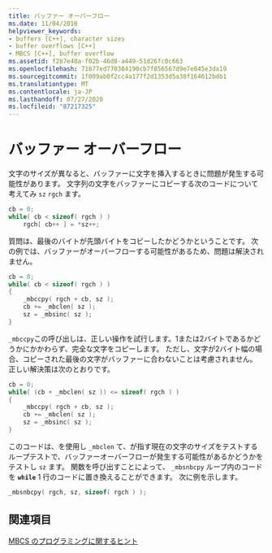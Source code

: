 ```yaml
---
title: バッファー オーバーフロー
ms.date: 11/04/2016
helpviewer_keywords:
- buffers [C++], character sizes
- buffer overflows [C++]
- MBCS [C++], buffer overflow
ms.assetid: f2b7e40a-f02b-46d8-a449-51d26fc0c663
ms.openlocfilehash: 71877ed770384190cb7f856567d9e7e845e3da19
ms.sourcegitcommit: 1f009ab0f2cc4a177f2d1353d5a38f164612bdb1
ms.translationtype: MT
ms.contentlocale: ja-JP
ms.lasthandoff: 07/27/2020
ms.locfileid: "87217325"
---
```

# <a name="buffer-overflow"></a>バッファー オーバーフロー

文字のサイズが異なると、バッファーに文字を挿入するときに問題が発生する可能性があります。 文字列の文字をバッファーにコピーする次のコードについて考えてみ `sz` `rgch` ます。

```cpp
cb = 0;
while( cb < sizeof( rgch ) )
    rgch[ cb++ ] = *sz++;
```

質問は、最後のバイトが先頭バイトをコピーしたかどうかということです。 次の例では、バッファーがオーバーフローする可能性があるため、問題は解決されません。

```cpp
cb = 0;
while( cb < sizeof( rgch ) )
{
    _mbccpy( rgch + cb, sz );
    cb += _mbclen( sz );
    sz = _mbsinc( sz );
}
```

`_mbccpy`この呼び出しは、正しい操作を試行します。1または2バイトであるかどうかにかかわらず、完全な文字をコピーします。 ただし、文字が2バイト幅の場合、コピーされた最後の文字がバッファーに合わないことは考慮されません。 正しい解決策は次のとおりです。

```cpp
cb = 0;
while( (cb + _mbclen( sz )) <= sizeof( rgch ) )
{
    _mbccpy( rgch + cb, sz );
    cb += _mbclen( sz );
    sz = _mbsinc( sz );
}
```

このコードは、を使用し `_mbclen` て、が指す現在の文字のサイズをテストするループテストで、バッファーオーバーフローが発生する可能性があるかどうかをテストし `sz` ます。 関数を呼び出すことによって、 `_mbsnbcpy` ループ内のコードを **`while`** 1 行のコードに置き換えることができます。 次に例を示します。

```cpp
_mbsnbcpy( rgch, sz, sizeof( rgch ) );
```

## <a name="see-also"></a>関連項目

[MBCS のプログラミングに関するヒント](../text/mbcs-programming-tips.md)
